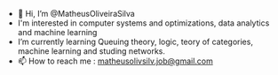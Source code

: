 - 👋 Hi, I’m @MatheusOliveiraSilva
- I'm interested in computer systems and optimizations, data analytics and machine learning 
- I’m currently learning Queuing theory, logic, teory of categories, machine learning and studing networks.
- 📫 How to reach me : matheusolivsilv.job@gmail.com


